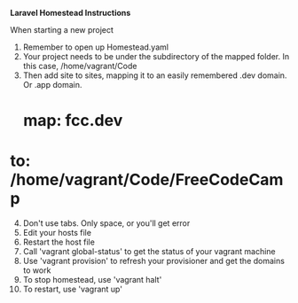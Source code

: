 **Laravel Homestead Instructions**

When starting a new project

1. Remember to open up Homestead.yaml
2. Your project needs to be under the subdirectory of the mapped folder. In this case, /home/vagrant/Code
3. Then add site to sites, mapping it to an easily remembered .dev domain. Or .app domain.
	# map: fcc.dev
  # to: /home/vagrant/Code/FreeCodeCamp
4. Don't use tabs. Only space, or you'll get error
5. Edit your hosts file
6. Restart the host file
7. Call 'vagrant global-status' to get the status of your vagrant machine
8. Use 'vagrant provision' to refresh your provisioner and get the domains to work
9. To stop homestead, use 'vagrant halt'
10. To restart, use 'vagrant up'